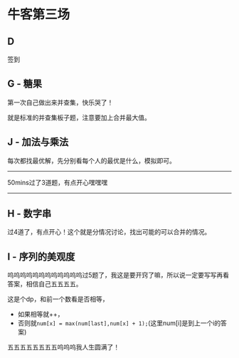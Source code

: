 # 牛客第三场

## D

签到

## G - 糖果

第一次自己做出来并查集，快乐哭了！

就是标准的并查集板子题，注意要加上合并最大值。

## J - 加法与乘法

每次都找最优解，先分别看每个人的最优是什么，模拟即可。

---

50mins过了3道题，有点开心嘿嘿嘿

---

## H - 数字串

过4道了，有点开心！这个就是分情况讨论，找出可能的可以合并的情况。

## I - 序列的美观度

呜呜呜呜呜呜呜呜呜呜呜呜过5题了，我这是要开窍了嘛，所以说一定要写写再看答案，相信自己五五五五。

这是个dp，和前一个数看是否相等，

- 如果相等就++，
- 否则就`num[x] = max(num[last],num[x] + 1);`(这里num[i]是到上一个i的答案)

五五五五五五五五呜呜呜我人生圆满了！